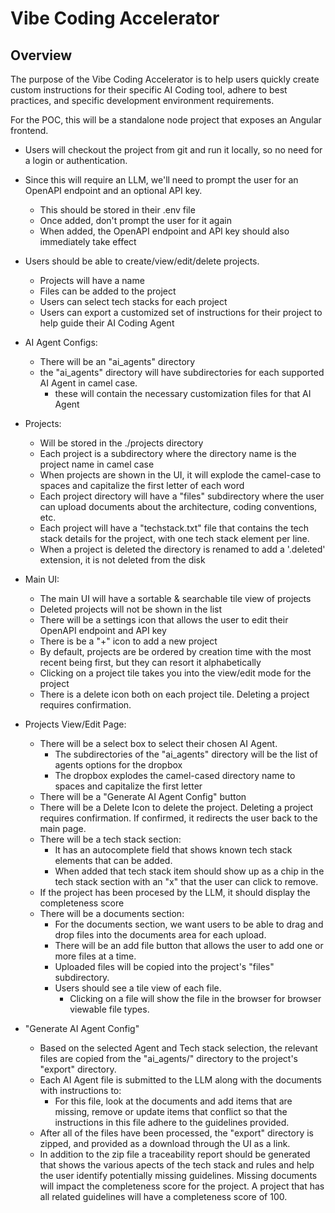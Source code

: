 # Vibe Coding Accelerator

## Overview
The purpose of the Vibe Coding Accelerator is to help users quickly create custom instructions for their specific AI Coding tool, adhere to best practices, and specific development environment requirements.

For the POC, this will be a standalone node project that exposes an Angular frontend.
 - Users will checkout the project from git and run it locally, so no need for a login or authentication.
 - Since this will require an LLM, we'll need to prompt the user for an OpenAPI endpoint and an optional API key.  
    - This should be stored in their .env file
    - Once added, don't prompt the user for it again
    - When added, the OpenAPI endpoint and API key should also immediately take effect
 - Users should be able to create/view/edit/delete projects.    
    - Projects will have a name
    - Files can be added to the project
    - Users can select tech stacks for each project
    - Users can export a customized set of instructions for their project to help guide their AI Coding Agent

- AI Agent Configs:
    - There will be an "ai_agents" directory
    - the "ai_agents" directory will have subdirectories for each supported AI Agent in camel case.  
        - these will contain the necessary customization files for that AI Agent

- Projects:
    - Will be stored in the ./projects directory
    - Each project is a subdirectory where the directory name is the project name in camel case
    - When projects are shown in the UI, it will explode the camel-case to spaces and capitalize the first letter of each word
    - Each project directory will have a "files" subdirectory where the user can upload documents about the architecture, coding conventions, etc.  
    - Each project will have a "techstack.txt" file that contains the tech stack details for the project, with one tech stack element per line.
    - When a project is deleted the directory is renamed to add a '.deleted' extension, it is not deleted from the disk

- Main UI:
    - The main UI will have a sortable & searchable tile view of projects
    - Deleted projects will not be shown in the list
    - There will be a settings icon that allows the user to edit their OpenAPI endpoint and API key
    - There is be a "+" icon to add a new project
    - By default, projects are be ordered by creation time with the most recent being first, but they can resort it alphabetically
    - Clicking on a project tile takes you into the view/edit mode for the project
    - There is a delete icon both on each project tile. Deleting a project requires confirmation.

- Projects View/Edit Page:
    - There will be a select box to select their chosen AI Agent.
        - The subdirectories of the "ai_agents" directory will be the list of agents options for the dropbox
        - The dropbox explodes the camel-cased directory name to spaces and capitalize the first letter
    - There will be a "Generate AI Agent Config" button
    - There will be a Delete Icon to delete the project. Deleting a project requires confirmation. If confirmed, it redirects the user back to the main page.
    - There will be a tech stack section:
        - It has an autocomplete field that shows known tech stack elements that can be added.  
        - When added that tech stack item should show up as a chip in the tech stack section with an "x" that the user can click to remove.
    - If the project has been procesed by the LLM, it should display the completeness score
    - There will be a documents section:
        - For the documents section, we want users to be able to drag and drop files into the documents area for each upload.
        - There will be an add file button that allows the user to add one or more files at a time.
        - Uploaded files will be copied into the project's "files" subdirectory.  
        - Users should see a tile view of each file.  
            - Clicking on a file will show the file in the browser for browser viewable file types.

- "Generate AI Agent Config"
    - Based on the selected Agent and Tech stack selection, the relevant files are copied from the "ai_agents/<agent-name>" directory to the project's "export" directory.
    - Each AI Agent file is submitted to the LLM along with the documents with instructions to:
        - For this file, look at the documents and add items that are missing, remove or update items that conflict so that the instructions in this file adhere to the guidelines provided.
    - After all of the files have been processed, the "export" directory is zipped, and provided as a download through the UI as a link.
    - In addition to the zip file a traceability report should be generated that shows the various apects of the tech stack and rules and help the user identify potentially missing guidelines.  Missing documents will impact the completeness score for the project.  A project that has all related guidelines will have a completeness score of 100.
